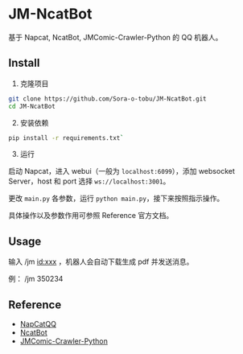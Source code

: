 # JM-NcatBot

基于 Napcat, NcatBot, JMComic-Crawler-Python 的 QQ 机器人。

## Install

1. 克隆项目

```bash
git clone https://github.com/Sora-o-tobu/JM-NcatBot.git
cd JM-NcatBot
```

2. 安装依赖 

```bash
pip install -r requirements.txt`
```

3. 运行

启动 Napcat，进入 webui（一般为 `localhost:6099`），添加 websocket Server，host 和 port 选择 `ws://localhost:3001`。

更改 `main.py` 各参数，运行 `python main.py`，接下来按照指示操作。

具体操作以及参数作用可参照 Reference 官方文档。

## Usage

输入 /jm <id:xxx> ，机器人会自动下载生成 pdf 并发送消息。

例： /jm 350234

## Reference

- [NapCatQQ](https://napcat.napneko.icu/)
- [NcatBot](https://docs.ncatbot.xyz/)
- [JMComic-Crawler-Python](https://github.com/hect0x7/JMComic-Crawler-Python)